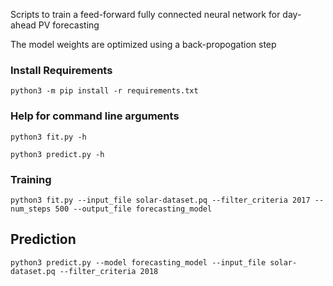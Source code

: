 Scripts to train a feed-forward fully connected neural network for day-ahead PV forecasting

The model weights are optimized using a back-propogation step

### Install Requirements

```python3 -m pip install -r requirements.txt```

### Help for command line arguments

```python3 fit.py -h```

```python3 predict.py -h```

### Training 

```python3 fit.py --input_file solar-dataset.pq --filter_criteria 2017 --num_steps 500 --output_file forecasting_model```

## Prediction

```python3 predict.py --model forecasting_model --input_file solar-dataset.pq --filter_criteria 2018```
